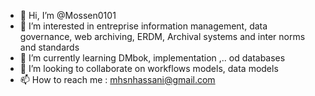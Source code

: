 - 👋 Hi, I’m @Mossen0101
- 👀 I’m interested in entreprise information management, data governance, web archiving, ERDM, Archival systems and inter norms and standards
- 🌱 I’m currently learning DMbok, implementation ,.. od databases
- 💞️ I’m looking to collaborate on workflows models, data models
- 📫 How to reach me : mhsnhassani@gmail.com

<!---
Mossen0101/Mossen0101 is a ✨ special ✨ repository because its `README.md` (this file) appears on your GitHub profile.
You can click the Preview link to take a look at your changes.
--->
